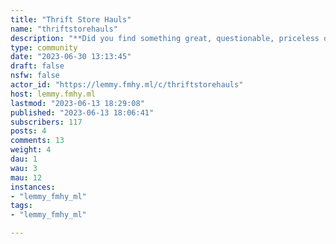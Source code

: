 ```yaml
---
title: "Thrift Store Hauls" 
name: "thriftstorehauls"
description: "**Did you find something great, questionable, priceless or hilarious? **Here, you can share your amazing finds from thrift stores, charity shops, attics, estate sales, etc. We want to see them!"
type: community
date: "2023-06-30 13:13:45"
draft: false
nsfw: false
actor_id: "https://lemmy.fmhy.ml/c/thriftstorehauls"
host: lemmy.fmhy.ml
lastmod: "2023-06-13 18:29:08"
published: "2023-06-13 18:06:41"
subscribers: 117
posts: 4
comments: 13
weight: 4
dau: 1
wau: 3
mau: 12
instances:
- "lemmy_fmhy_ml"
tags: 
- "lemmy_fmhy_ml"

---
```


